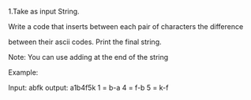 1.Take as input String.

Write a code that inserts between each pair of characters the difference

between their ascii codes. Print the final string.

Note: You can use adding at the end of the string

Example:

Input:
abfk
output:
a1b4f5k
1 = b-a
4 = f-b
5 = k-f
